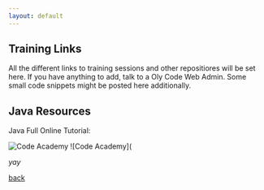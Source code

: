 ```yaml
---
layout: default
---
```


## Training Links
All the different links to training sessions and other repositiores will be set here. If you have anything to add, talk to a Oly Code Web Admin. Some small code snippets might be posted here additionally.

## Java Resources
Java Full Online Tutorial:

![Code Academy](https://www.codecademy.com/learn/learn-java)
![Code Academy](

_yay_

[back](./)

